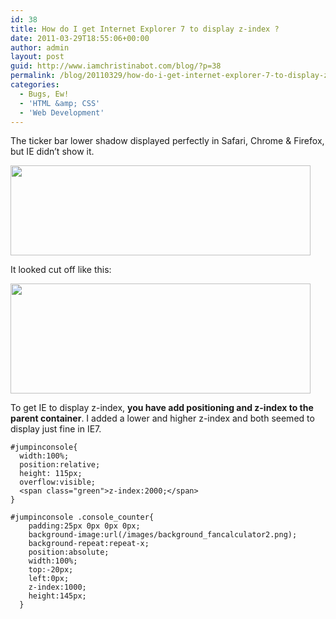```yaml
---
id: 38
title: How do I get Internet Explorer 7 to display z-index ?
date: 2011-03-29T18:55:06+00:00
author: admin
layout: post
guid: http://www.iamchristinabot.com/blog/?p=38
permalink: /blog/20110329/how-do-i-get-internet-explorer-7-to-display-z-index/
categories:
  - Bugs, Ew!
  - 'HTML &amp; CSS'
  - 'Web Development'
---
```

The ticker bar lower shadow displayed perfectly in Safari, Chrome & Firefox, but IE didn&#8217;t show it.

[<img src="http://www.iamchristinabot.com/blog/wp-content/uploads/2011/03/Screen-shot-2011-03-29-at-2.47.55-PM-1024x309.png" alt="" title="Screen shot 2011-03-29 at 2.47.55 PM" width="480" height="144" class="aligncenter size-large wp-image-40" srcset="http://www.iamchristinabot.com/blog/wp-content/uploads/2011/03/Screen-shot-2011-03-29-at-2.47.55-PM-1024x309.png 1024w, http://www.iamchristinabot.com/blog/wp-content/uploads/2011/03/Screen-shot-2011-03-29-at-2.47.55-PM-300x90.png 300w, http://www.iamchristinabot.com/blog/wp-content/uploads/2011/03/Screen-shot-2011-03-29-at-2.47.55-PM.png 1108w" sizes="(max-width: 480px) 100vw, 480px" />](http://www.iamchristinabot.com/blog/wp-content/uploads/2011/03/Screen-shot-2011-03-29-at-2.47.55-PM.png)

It looked cut off like this:

[<img src="http://www.iamchristinabot.com/blog/wp-content/uploads/2011/03/Screen-shot-2011-03-29-at-2.41.09-PM-1024x377.png" alt="" title="Screen shot 2011-03-29 at 2.41.09 PM" width="480" height="176" class="aligncenter size-large wp-image-39" srcset="http://www.iamchristinabot.com/blog/wp-content/uploads/2011/03/Screen-shot-2011-03-29-at-2.41.09-PM-1024x377.png 1024w, http://www.iamchristinabot.com/blog/wp-content/uploads/2011/03/Screen-shot-2011-03-29-at-2.41.09-PM-300x110.png 300w, http://www.iamchristinabot.com/blog/wp-content/uploads/2011/03/Screen-shot-2011-03-29-at-2.41.09-PM.png 1050w" sizes="(max-width: 480px) 100vw, 480px" />](http://www.iamchristinabot.com/blog/wp-content/uploads/2011/03/Screen-shot-2011-03-29-at-2.41.09-PM.png)

To get IE to display z-index, **you have add positioning and z-index to the parent container**. I added a lower and higher z-index and both seemed to display just fine in IE7.


    #jumpinconsole{
      width:100%;
      position:relative;
      height: 115px;
      overflow:visible;
      <span class="green">z-index:2000;</span>
    }

    #jumpinconsole .console_counter{
        padding:25px 0px 0px 0px;
        background-image:url(/images/background_fancalculator2.png);
        background-repeat:repeat-x;
        position:absolute;
        width:100%;
        top:-20px;
        left:0px;
        z-index:1000;
        height:145px;
      }
